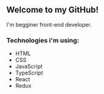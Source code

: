 ## Welcome to my GitHub!

I'm begginer front-end developer.

### Technologies i'm using:

* HTML 
* CSS
* JavaScript
* TypeScript
* React
* Redux
